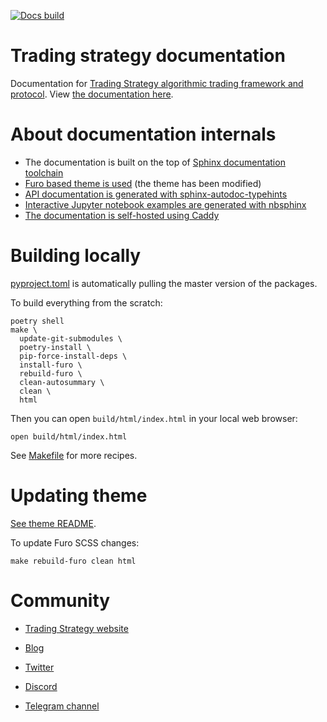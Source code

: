 [![Docs build](https://github.com/tradingstrategy-ai/docs/actions/workflows/build-and-deploy-dcos.yml/badge.svg)](https://github.com/tradingstrategy-ai/docs/actions/workflows/build-and-deploy-dcos.yml)

# Trading strategy documentation

Documentation for [Trading Strategy algorithmic trading framework and protocol](https://tradingstrategy.ai/).
View [the documentation here](https://tradingstrategy.ai/docs).

# About documentation internals

- The documentation is built on the top of [Sphinx documentation toolchain](https://www.sphinx-doc.org/en/master/)
- [Furo based theme is used](https://github.com/tradingstrategy-ai/furo) (the theme has been modified)
- [API documentation is generated with sphinx-autodoc-typehints](https://github.com/tox-dev/sphinx-autodoc-typehints) 
- [Interactive Jupyter notebook examples are generated with nbsphinx](https://nbsphinx.readthedocs.io/)
- [The documentation is self-hosted using Caddy](github.com/tradingstrategy-ai/proxy-server/)

# Building locally

[pyproject.toml](./pyproject.toml) is automatically pulling the master version of the packages.

To build everything from the scratch: 

```shell
poetry shell
make \
  update-git-submodules \
  poetry-install \
  pip-force-install-deps \
  install-furo \
  rebuild-furo \
  clean-autosummary \
  clean \
  html
```

Then you can open `build/html/index.html` in your local web browser:

```shell
open build/html/index.html
```

See [Makefile](./Makefile) for more recipes.

# Updating theme

[See theme README](https://github.com/tradingstrategy-ai/furo).

To update Furo SCSS changes:

```shell
make rebuild-furo clean html
```

# Community

* [Trading Strategy website](https://tradingstrategy.ai)

* [Blog](https://tradingstrategy.ai/blog)

* [Twitter](https://twitter.com/TradingProtocol)

* [Discord](https://tradingstrategy.ai/community#discord) 

* [Telegram channel](https://t.me/trading_protocol)